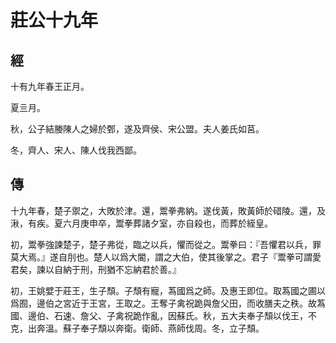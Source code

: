 # 莊公十九年
## 經

十有九年春王正月。

夏亖月。

秋，公子結媵陳人之婦於鄄，遂及齊侯、宋公盟。夫人姜氏如莒。

冬，齊人、宋人、陳人伐我西鄙。

## 傳

十九年春，楚子禦之，大敗於津。還，鬻拳弗納。遂伐黃，敗黃師於碏陵。還，及湫，有疾。夏六月庚申卒，鬻拳葬諸夕室，亦自殺也，而葬於絰皇。

初，鬻拳強諫楚子，楚子弗從，臨之以兵，懼而從之。鬻拳曰：『吾懼君以兵，罪莫大焉。』遂自刖也。楚人以爲大閽，謂之大伯，使其後掌之。君子『鬻拳可謂愛君矣，諫以自納于刑，刑猶不忘納君於善。』

初，王姚嬖于莊王，生子頹。子頹有寵，蒍國爲之師。及惠王即位。取蒍國之圃以爲囿，邊伯之宮近于王宮，王取之。王奪子禽祝跪與詹父田，而收膳夫之秩。故蒍國、邊伯、石速、詹父、子禽祝跪作亂，因蘇氏。秋，五大夫奉子頹以伐王，不克，出奔溫。蘇子奉子頹以奔衛。衛師、燕師伐周。冬，立子頹。

